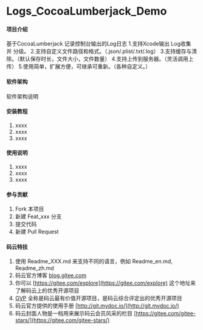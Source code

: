 # Logs_CocoaLumberjack_Demo

#### 项目介绍
基于CocoaLumberjack 记录控制台输出的Log日志
 1.支持Xcode输出 Log收集 并 分级。
 2.支持自定义文件路径和格式。（.json/.plist/.txt/.log）
 3.支持缓存与清除。（默认保存时长，文件大小，文件数量）
 4.支持上传到服务器。（灵活调用上传）
 5.使用简单，扩展方便，可继承可重新。（各种自定义。）

#### 软件架构
软件架构说明


#### 安装教程

1. xxxx
2. xxxx
3. xxxx

#### 使用说明

1. xxxx
2. xxxx
3. xxxx

#### 参与贡献

1. Fork 本项目
2. 新建 Feat_xxx 分支
3. 提交代码
4. 新建 Pull Request


#### 码云特技

1. 使用 Readme\_XXX.md 来支持不同的语言，例如 Readme\_en.md, Readme\_zh.md
2. 码云官方博客 [blog.gitee.com](https://blog.gitee.com)
3. 你可以 [https://gitee.com/explore](https://gitee.com/explore) 这个地址来了解码云上的优秀开源项目
4. [GVP](https://gitee.com/gvp) 全称是码云最有价值开源项目，是码云综合评定出的优秀开源项目
5. 码云官方提供的使用手册 [http://git.mydoc.io/](http://git.mydoc.io/)
6. 码云封面人物是一档用来展示码云会员风采的栏目 [https://gitee.com/gitee-stars/](https://gitee.com/gitee-stars/)